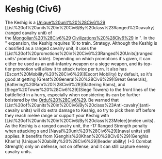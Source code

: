 # Keshig (Civ6)

The Keshig is a [Unique%20unit%20%28Civ6%29](unique) [List%20of%20units%20in%20Civ6/By%20class%23Ranged%20cavalry](ranged cavalry unit) of the [Mongolian%20%28Civ6%29](Mongolian) [Civilizations%20%28Civ6%29](civilization) in ".
In the " expansion, the Keshig requires 10 to train.
Strategy.
Although the Keshig is classified as a ranged cavalry unit, it uses the [List%20of%20promotions%20in%20Civ6%23Ranged%20Units](ranged units' promotion table). Depending on which promotions it's given, it can either be used as an anti-infantry weapon or a siege weapon, and its top-tier promotion will allow it to attack twice per turn. It also has [Escort%20Mobility%20%28Civ6%29](Escort Mobility) by default, so it's good at getting [Great%20General%20%28Civ6%29](Great Generals), [Battering%20Ram%20%28Civ6%29](Battering Rams), and [Siege%20Tower%20%28Civ6%29](Siege Towers) to the front lines of the battlefield in a hurry, especially when considering its can be further bolstered by the [Ordu%20%28Civ6%29](Ordu).
Be warned that [List%20of%20units%20in%20Civ6/By%20class%23Anti-cavalry](anti-cavalry units) will do extra damage to Keshig, so try to pick them off before they reach melee range or support your Keshig with [List%20of%20units%20in%20Civ6/By%20class%23Melee](melee units).
As the Keshig is a ranged cavalry unit, the -17 Ranged Strength penalty when attacking s and [Naval%20unit%20%28Civ6%29](naval units) still applies. It benefits from [Genghis%20Khan%20%28Civ6%29](Genghis Khan's) [Unique%20ability%20%28Civ6%29](leader ability) (+3 Combat Strength) only on defense, not on offense, and it can still capture enemy cavalry units.